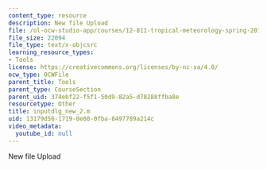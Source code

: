 ```yaml
---
content_type: resource
description: New file Upload
file: /ol-ocw-studio-app/courses/12-811-tropical-meteorology-spring-2011/13179d5617190e080fba8497789a214c_inputdlg_new_2.m
file_size: 22094
file_type: text/x-objcsrc
learning_resource_types:
- Tools
license: https://creativecommons.org/licenses/by-nc-sa/4.0/
ocw_type: OCWFile
parent_title: Tools
parent_type: CourseSection
parent_uid: 374ebf22-f5f1-50d9-82a5-d78288ffba8e
resourcetype: Other
title: inputdlg_new_2.m
uid: 13179d56-1719-0e08-0fba-8497789a214c
video_metadata:
  youtube_id: null
---
```

New file Upload